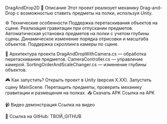 DragAndDrop2D
📌 Описание
Этот проект реализует механику Drag-and-Drop с возможностью ставить предметы на полки, используя Unity.

⚙️ Технические особенности
Поддержка перетаскивания объектов на сцене.
Реализация гравитации при отпускании предметов.
Автоматическая установка предметов на полки с учетом глубины сцены.
Динамическое изменение порядка отрисовки и масштаба объектов.
Поддержка скроллинга камеры по сцене.

📂 Архитектура проекта
DragAndDropWithCamera.cs — обработка перетаскивания предметов.
CameraController.cs — управление камерой.
SortingOrderAndScaleChanger.cs — изменение глубины объектов.

🎮 Как запустить?
Открыть проект в Unity (версия X.XX).
Запустить сцену MainScene.
Перетащить предметы, проверить механику гравитации и размещения на полках.
📥 Скачать APK
Ссылка на APK

📹 Видео демонстрация
Ссылка на видео

🔗 Ссылка на GitHub: ТВОЙ_GITHUB

